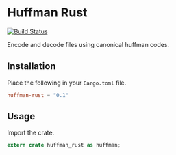 # Huffman Rust

[![Build Status](https://travis-ci.org/sagalasan/huffman-rust.svg?branch=master)](https://travis-ci.org/sagalasan/huffman-rust)

Encode and decode files using canonical huffman codes.

## Installation

Place the following in your `Cargo.toml` file.

```toml
huffman-rust = "0.1"
```

## Usage

Import the crate.
```rust
extern crate huffman_rust as huffman;
```
